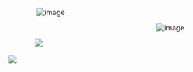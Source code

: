     ![image](https://github.com/user-attachments/assets/cb526881-39b6-40b5-94a1-e343c9876f07)


                     ![image](https://github.com/user-attachments/assets/739949bb-9dbc-4755-85dd-ddd1309c5afd)



   ⠀<img src=https://64.media.tumblr.com/ce176b675eb99f1ad4b25e86fe0c5e93/3e7cd672320c16a5-ec/s1280x1920/c389f03aca3a515d5e779989139150a09a253b59.gifv>


<a href="[link address](https://discordid.netlify.app/?id=873902369354706945)"><img src="![image](https://github.com/user-attachments/assets/c4a98eaa-888a-4af1-a7cc-55486d66abfc)"></a>
